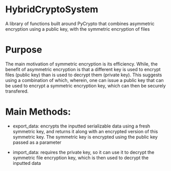 # HybridCryptoSystem
A library of functions built around PyCrypto that combines asymmetric encryption using a public key, with the symmetric encryption of files

# Purpose
The main motivation of symmetric encryption is its efficiency. While, the benefit of asymmetric encryption is that a different key is used to encrypt files (public key) than is used to decrypt them (private key). This suggests using a combination of which, wherein, one can issue a public key that can be used to encrypt a symmetric encryption key, which can then be securely transfered.

# Main Methods:

* export_data: encrypts the inputted serializable data using a fresh symmetric key, and returns it along with an encrypted version of this symmetric key. The symmetric key is encrypted using the public key passed as a parameter

* import_data: requires the private key, so it can use it to decrypt the symmetric file encryption key, which is then used to decrypt the inputted data
